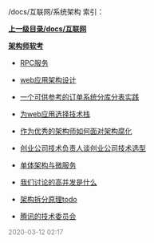 /docs/互联网/系统架构 索引：


**[上一级目录/docs/互联网](/docs/互联网/index.md)**

**[架构师软考](/docs/互联网/系统架构/架构师软考/index.md)**

- [RPC服务](/docs/互联网/系统架构/RPC服务.md)

- [web应用架构设计](/docs/互联网/系统架构/web应用架构设计.md)

- [一个可供参考的订单系统分库分表实践](/docs/互联网/系统架构/一个可供参考的订单系统分库分表实践.md)

- [为web应用选择技术栈](/docs/互联网/系统架构/为web应用选择技术栈.md)

- [作为优秀的架构师如何面对架构腐化](/docs/互联网/系统架构/作为优秀的架构师如何面对架构腐化.md)

- [创业公司技术负责人谈创业公司技术选型](/docs/互联网/系统架构/创业公司技术负责人谈创业公司技术选型.md)

- [单体架构与微服务](/docs/互联网/系统架构/单体架构与微服务.md)

- [我们讨论的高并发是什么](/docs/互联网/系统架构/我们讨论的高并发是什么.md)

- [架构拆分原理todo](/docs/互联网/系统架构/架构拆分原理todo.md)

- [腾讯的技术委员会](/docs/互联网/系统架构/腾讯的技术委员会.md)


<font size=2 color='grey'> 2020-03-12 02:17 </font>